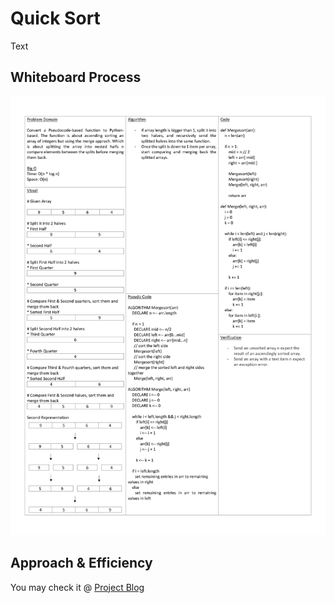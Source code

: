 # Quick Sort

Text

## Whiteboard Process

![WhiteBoard](./whiteboard.jpg)

## Approach & Efficiency

You may check it @ [Project Blog](./blog.md)
